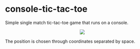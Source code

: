 # console-tic-tac-toe
Simple single match tic-tac-toe game that runs on a console.

<p align="center">
  <img src="https://user-images.githubusercontent.com/44736064/62582421-bd23a580-b882-11e9-92d8-ba0dced4bfb4.png">
</p>

The position is chosen through coordinates separated by space.
